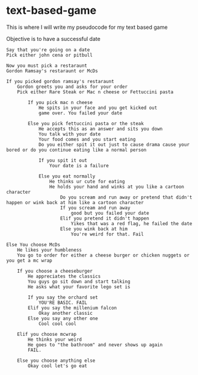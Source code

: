 # text-based-game
This is where I will write my pseudocode for my text based game

Objective is to have a successful date

    Say that you're going on a date
    Pick either john cena or pitbull

    Now you must pick a restaraunt
    Gordon Ramsay's restaraunt or McDs

    If you picked gordon ramsay's restaraunt
        Gordon greets you and asks for your order
        Pick either Rare Steak or Mac n cheese or Fettuccini pasta

            If you pick mac n cheese
                He spits in your face and you get kicked out
                game over. You failed your date

            Else you pick fettuccini pasta or the steak
                He accepts this as an answer and sits you down
                You talk with your date
                Your food comes and you start eating
                Do you either spit it out just to cause drama cause your bored or do you continue eating like a normal person

                If you spit it out 
                    Your date is a failure

                Else you eat normally
                    He thinks ur cute for eating
                    He holds your hand and winks at you like a cartoon character
                        Do you scream and run away or pretend that didn't happen or wink back at him like a cartoon character
                        If you scream and run away
                            good but you failed your date
                        Elif you pretend it didn't happen
                            Yikes that was a red flag, he failed the date
                        Else you wink back at him
                            You're weird for that. Fail

    Else You choose McDs
        He likes your humbleness 
        You go to order for either a cheese burger or chicken nuggets or you get a mc wrap

        If you choose a cheeseburger
            He appreciates the classics
            You guys go sit down and start talking
            He asks what your favorite lego set is

            If you say the orchard set 
                YOU'RE BASIC. FAIL
            Elif you say the millenium falcon
                Okay another classic
            Else you say any other one
                Cool cool cool

        Elif you choose mcwrap
            He thinks your weird
            He goes to "the bathroom" and never shows up again
            FAIL.

        Else you choose anything else
            Okay cool let's go eat
